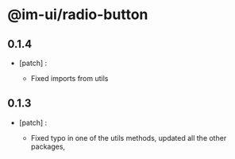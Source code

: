 # @im-ui/radio-button

## 0.1.4
- [patch] :

  - Fixed imports from utils

## 0.1.3
- [patch] :

  - Fixed typo in one of the utils methods, updated all the other packages,
